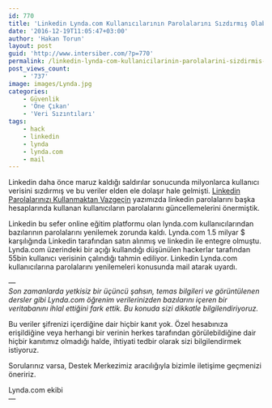 ```yaml
---
id: 770
title: 'Linkedin Lynda.com Kullanıcılarının Parolalarını Sızdırmış Olabilir'
date: '2016-12-19T11:05:47+03:00'
author: 'Hakan Torun'
layout: post
guid: 'http://www.intersiber.com/?p=770'
permalink: /linkedin-lynda-com-kullanicilarinin-parolalarini-sizdirmis-olabilir/
post_views_count:
    - '737'
image: images/Lynda.jpg
categories:
    - Güvenlik
    - 'Öne Çıkan'
    - 'Veri Sızıntıları'
tags:
    - hack
    - linkedin
    - lynda
    - lynda.com
    - mail
---
```


Linkedin daha önce maruz kaldığı saldırılar sonucunda milyonlarca kullanıcı verisini sızdırmış ve bu veriler elden ele dolaşır hale gelmişti. [Linkedin Parolalarınızı Kullanmaktan Vazgeçin](http://www.intersiber.com/linkedin-parolalarinizi-kullanmaktan-vazgecin/) yazımızda linkedin parolalarını başka hesaplarında kullanan kullanıcıların parolalarını güncellemelerini önermiştik.

Linkedin bu sefer online eğitim platformu olan lynda.com kullanıcılarından bazılarının parolalarını yenilemek zorunda kaldı. Lynda.com 1.5 milyar $ karşılığında Linkedin tarafından satın alınmış ve linkedin ile entegre olmuştu. Lynda.com üzerindeki bir açığı kullandığı düşünülen hackerlar tarafından 55bin kullanıcı verisinin çalındığı tahmin ediliyor. Linkedin Lynda.com kullanıcılarına parolalarını yenilemeleri konusunda mail atarak uyardı.

—  
*Son zamanlarda yetkisiz bir üçüncü şahsın, temas bilgileri ve görüntülenen dersler gibi Lynda.com öğrenim verilerinizden bazılarını içeren bir veritabanını ihlal ettiğini fark ettik. Bu konuda sizi dikkatle bilgilendiriyoruz.*

Bu veriler şifrenizi içerdiğine dair hiçbir kanıt yok. Özel hesabınıza erişildiğine veya herhangi bir verinin herkes tarafından görülebildiğine dair hiçbir kanıtımız olmadığı halde, ihtiyati tedbir olarak sizi bilgilendirmek istiyoruz.

Sorularınız varsa, Destek Merkezimiz aracılığıyla bizimle iletişime geçmenizi öneririz.

Lynda.com ekibi  
—